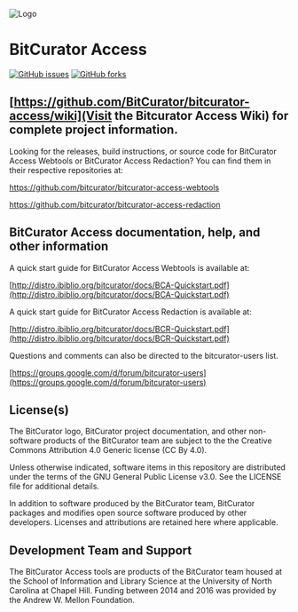 ![Logo](https://wiki.bitcurator.net/downloads/BitCurator-400px.png)

# BitCurator Access

[![GitHub issues](https://img.shields.io/github/issues/bitcurator/bitcurator-access.svg)](https://github.com/bitcurator/bitcurator-access/issues)
[![GitHub forks](https://img.shields.io/github/forks/bitcurator/bitcurator-access.svg)](https://github.com/bitcurator/bitcurator-access/network)

## [https://github.com/BitCurator/bitcurator-access/wiki](Visit the Bitcurator Access Wiki) for complete project information.

Looking for the releases, build instructions, or source code for BitCurator Access Webtools or BitCurator Access Redaction? You can find them in their respective repositories at:

  https://github.com/bitcurator/bitcurator-access-webtools
  
  https://github.com/bitcurator/bitcurator-access-redaction

## BitCurator Access documentation, help, and other information

A quick start guide for BitCurator Access Webtools is available at:

[http://distro.ibiblio.org/bitcurator/docs/BCA-Quickstart.pdf](http://distro.ibiblio.org/bitcurator/docs/BCA-Quickstart.pdf)

A quick start guide for BitCurator Access Redaction is available at:

[http://distro.ibiblio.org/bitcurator/docs/BCR-Quickstart.pdf](http://distro.ibiblio.org/bitcurator/docs/BCR-Quickstart.pdf)

Questions and comments can also be directed to the bitcurator-users list.

[https://groups.google.com/d/forum/bitcurator-users](https://groups.google.com/d/forum/bitcurator-users)

## License(s)

The BitCurator logo, BitCurator project documentation, and other non-software products of the BitCurator team are subject to the the Creative Commons Attribution 4.0 Generic license (CC By 4.0).

Unless otherwise indicated, software items in this repository are distributed under the terms of the GNU General Public License v3.0. See the LICENSE file for additional details.

In addition to software produced by the BitCurator team, BitCurator packages and modifies open source software produced by other developers. Licenses and attributions are retained here where applicable.

## Development Team and Support

The BitCurator Access tools are products of the BitCurator team housed at the School of Information and Library Science at the University of North Carolina at Chapel Hill. Funding between 2014 and 2016 was provided by the Andrew W. Mellon Foundation.
